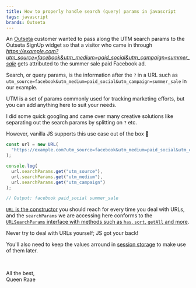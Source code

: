 ```yaml
---
title: How to properly handle search (query) params in javascript
tags: javascript
brands: Outseta
---
```


An [Outseta](http://www.outseta.com?via=queen) customer wanted to pass along the UTM search params to the Outseta SignUp widget so that a visitor who came in through _https://example.com?utm_source=facebook&utm_medium=paid_social&utm_campaign=summer_sale_ gets attributed to the summer sale paid Facebook ad.

Search, or query params, is the information after the `?` in a URL such as `utm_source=facebook&utm_medium=paid_social&utm_campaign=summer_sale` in our example.

UTM is a set of params commonly used for tracking marketing efforts, but you can add anything here to suit your needs.

I did some quick googling and came over many creative solutions like separating out the search params by splitting on `?` etc.

However, vanilla JS supports this use case out of the box 🤯

```js
const url = new URL(
  "https://example.com?utm_source=facebook&utm_medium=paid_social&utm_campaign=summer_sale"
);

console.log(
  url.searchParams.get("utm_source"),
  url.searchParams.get("utm_medium"),
  url.searchParams.get("utm_campaign")
);

// Output: facebook paid_social summer_sale
```

[`URL` is the constructor](/2022-05-10-new-url/) you should reach for every time you deal with URLs, and the `searchParams` we are accessing here conforms to the [`URLSearchParams` interface with methods such as `has`, `sort`, `getAll` and more](https://developer.mozilla.org/en-US/docs/Web/API/URLSearchParams).

Never try to deal with URLs yourself; JS got your back!

You'll also need to keep the values arround in [session storage](/2023-05-11-session-storage/) to make use of them later.

&nbsp;

All the best,\
Queen Raae
